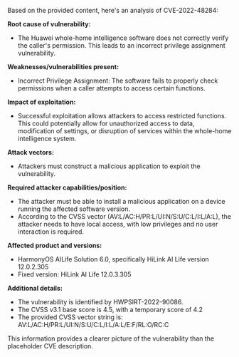 Based on the provided content, here's an analysis of CVE-2022-48284:

**Root cause of vulnerability:**
* The Huawei whole-home intelligence software does not correctly verify the caller's permission. This leads to an incorrect privilege assignment vulnerability.

**Weaknesses/vulnerabilities present:**
* Incorrect Privilege Assignment: The software fails to properly check permissions when a caller attempts to access certain functions.

**Impact of exploitation:**
* Successful exploitation allows attackers to access restricted functions. This could potentially allow for unauthorized access to data, modification of settings, or disruption of services within the whole-home intelligence system.

**Attack vectors:**
* Attackers must construct a malicious application to exploit the vulnerability.

**Required attacker capabilities/position:**
* The attacker must be able to install a malicious application on a device running the affected software version.
* According to the CVSS vector (AV:L/AC:H/PR:L/UI:N/S:U/C:L/I:L/A:L), the attacker needs to have local access, with low privileges and no user interaction is required.

**Affected product and versions:**
* HarmonyOS AILife Solution 6.0, specifically HiLink AI Life version 12.0.2.305
* Fixed version: HiLink AI Life 12.0.3.305

**Additional details:**
* The vulnerability is identified by HWPSIRT-2022-90086.
* The CVSS v3.1 base score is 4.5, with a temporary score of 4.2
* The provided CVSS vector string is: AV:L/AC:H/PR:L/UI:N/S:U/C:L/I:L/A:L/E:F/RL:O/RC:C

This information provides a clearer picture of the vulnerability than the placeholder CVE description.